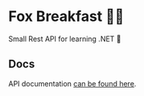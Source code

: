 # Fox Breakfast 🦊🥞

Small Rest API for learning .NET 🔎

## Docs
API documentation [can be found here](Docs/API.md).